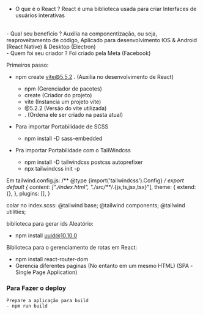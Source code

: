  
 - O que é o React ?
React é uma biblioteca usada para criar Interfaces de usuários interativas
<br>
- Qual seu beneficio ?
Auxilia na componentização, ou seja, reaproveitamento de código, Aplicado para desenvolvimento IOS & Android (React Native) & Desktop (Electron)
<br>
- Quem foi seu criador ?
  Foi criado pela Meta (Facebook)


Primeiros passo:
- npm create vite@5.5.2 . (Auxilia no desenvolvimento de React)
  -  npm (Gerenciador de pacotes)
  -  create (Criador do projeto)
  -  vite (Instancia um projeto vite)
  -  @5.2.2 (Versão do vite utilizada)
  -  . (Ordena ele ser criado na pasta atual)


- Para importar Portabilidade de SCSS
  - npm install -D sass-embedded

- Pra importar Portabilidade com o TailWindcss
  - npm install -D tailwindcss postcss autoprefixer
  - npx tailwindcss init -p

Em tailwind.config.js:
  /** @type {import('tailwindcss').Config} */
  export default {
    content: ["./index.html", "./src/**/*.{js,ts,jsx,tsx}"],
    theme: {
      extend: {},
    },
    plugins: [],
  }



colar no index.scss:
  @tailwind base;
  @tailwind components;
  @tailwind utilities;

biblioteca para gerar ids Aleatório: 
  - npm install uuid@10.10.0


Biblioteca para o gerenciamento de rotas em React:
  - npm install react-router-dom
  - Gerencia diferentes paginas (No entanto em um mesmo HTML) (SPA -Single Page Application)



### Para Fazer o deploy

    Prepare a aplicação para build
    - npm run build
